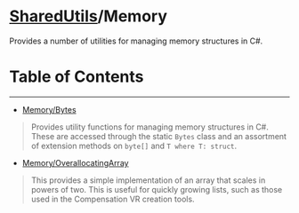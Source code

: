 # [SharedUtils](../README.md)/Memory
Provides a number of utilities for managing memory structures in C#.

# Table of Contents
---
- [Memory/Bytes](Bytes.md)
> Provides utility functions for managing memory structures in C#.
> These are accessed through the static `Bytes` class and an assortment
> of extension methods on `byte[]` and `T where T: struct`.
- [Memory/OverallocatingArray](OverallocatingArray.md)
> This provides a simple implementation of an array that scales in powers
> of two. This is useful for quickly growing lists, such as those used in
> the Compensation VR creation tools.